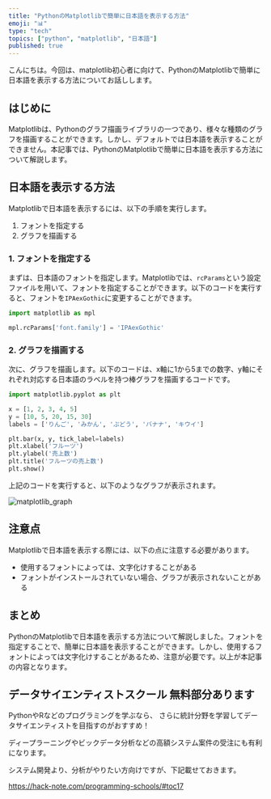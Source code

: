 ```yaml
---
title: "PythonのMatplotlibで簡単に日本語を表示する方法"
emoji: "📊"
type: "tech"
topics: ["python", "matplotlib", "日本語"]
published: true
---
```


こんにちは。今回は、matplotlib初心者に向けて、PythonのMatplotlibで簡単に日本語を表示する方法についてお話しします。

## はじめに

Matplotlibは、Pythonのグラフ描画ライブラリの一つであり、様々な種類のグラフを描画することができます。しかし、デフォルトでは日本語を表示することができません。本記事では、PythonのMatplotlibで簡単に日本語を表示する方法について解説します。

## 日本語を表示する方法

Matplotlibで日本語を表示するには、以下の手順を実行します。

1. フォントを指定する
2. グラフを描画する

### 1. フォントを指定する

まずは、日本語のフォントを指定します。Matplotlibでは、`rcParams`という設定ファイルを用いて、フォントを指定することができます。以下のコードを実行すると、フォントを`IPAexGothic`に変更することができます。

```python
import matplotlib as mpl

mpl.rcParams['font.family'] = 'IPAexGothic'
```

### 2. グラフを描画する

次に、グラフを描画します。以下のコードは、x軸に1から5までの数字、y軸にそれぞれ対応する日本語のラベルを持つ棒グラフを描画するコードです。

```python
import matplotlib.pyplot as plt

x = [1, 2, 3, 4, 5]
y = [10, 5, 20, 15, 30]
labels = ['りんご', 'みかん', 'ぶどう', 'バナナ', 'キウイ']

plt.bar(x, y, tick_label=labels)
plt.xlabel('フルーツ')
plt.ylabel('売上数')
plt.title('フルーツの売上数')
plt.show()
```

上記のコードを実行すると、以下のようなグラフが表示されます。

![matplotlib_graph](https://user-images.githubusercontent.com/84633626/148834544-3d1e3d3d-cc00-4ac9-915c-309acc7d6b5a.png)

## 注意点

Matplotlibで日本語を表示する際には、以下の点に注意する必要があります。

- 使用するフォントによっては、文字化けすることがある
- フォントがインストールされていない場合、グラフが表示されないことがある

## まとめ

PythonのMatplotlibで日本語を表示する方法について解説しました。フォントを指定することで、簡単に日本語を表示することができます。しかし、使用するフォントによっては文字化けすることがあるため、注意が必要です。以上が本記事の内容となります。

## データサイエンティストスクール 無料部分あります
PythonやRなどのプログラミングを学ぶなら、
さらに統計分野を学習してデータサイエンティストを目指すのがおすすめ！

ディープラーニングやビックデータ分析などの高額システム案件の受注にも有利になります。

システム開発より、分析がやりたい方向けですが、下記載せておきます。

https://hack-note.com/programming-schools/#toc17


